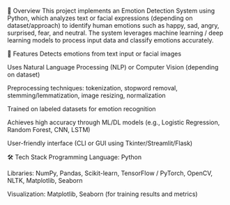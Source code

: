 📌 Overview
This project implements an Emotion Detection System using Python, which analyzes text or facial expressions (depending on dataset/approach) to identify human emotions such as happy, sad, angry, surprised, fear, and neutral.
The system leverages machine learning / deep learning models to process input data and classify emotions accurately.

🚀 Features
Detects emotions from text input or facial images

Uses Natural Language Processing (NLP) or Computer Vision (depending on dataset)

Preprocessing techniques: tokenization, stopword removal, stemming/lemmatization, image resizing, normalization

Trained on labeled datasets for emotion recognition

Achieves high accuracy through ML/DL models (e.g., Logistic Regression, Random Forest, CNN, LSTM)

User-friendly interface (CLI or GUI using Tkinter/Streamlit/Flask)

🛠️ Tech Stack
Programming Language: Python

Libraries: NumPy, Pandas, Scikit-learn, TensorFlow / PyTorch, OpenCV, NLTK, Matplotlib, Seaborn

Visualization: Matplotlib, Seaborn (for training results and metrics)
